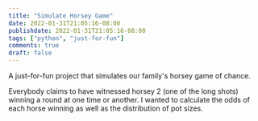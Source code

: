 ```yaml
---
title: "Simulate Horsey Game"
date: 2022-01-31T21:05:16-08:00
publishdate: 2022-01-31T21:05:16-08:00
tags: ["python", "just-for-fun"]
comments: true
draft: false
---
```


A just-for-fun project that simulates our family's horsey game of chance.

Everybody claims to have witnessed horsey 2 (one of the long shots) winning a round at one time or another. I wanted to calculate the odds of each horse winning as well as the distribution of pot sizes.